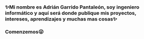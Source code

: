 ### ✨Mi nombre es Adrián Garrido Pantaleón, soy ingeniero informático y aquí será donde publique mis proyectos, intereses, aprendizajes y muchas mas cosas✨
### Comenzemos😜

<!--
**AdrianGarridoPantaleon/AdrianGarridoPantaleon** is a ✨ _special_ ✨ repository because its `README.md` (this file) appears on your GitHub profile.

Here are some ideas to get you started:

- 🔭 I’m currently working on ...
- 🌱 I’m currently learning ...
- 👯 I’m looking to collaborate on ...
- 🤔 I’m looking for help with ...
- 💬 Ask me about ...
- 📫 How to reach me: ...
- 😄 Pronouns: ...
- ⚡ Fun fact: ...
-->

